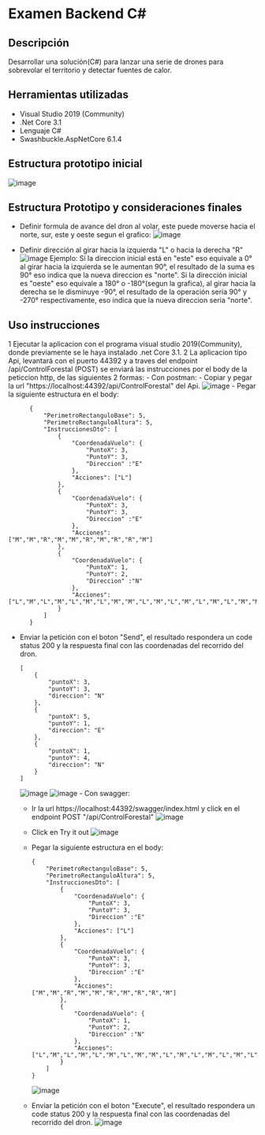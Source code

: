 # Examen Backend C#

## Descripción

Desarrollar una solución(C#) para lanzar una serie de drones para sobrevolar el territorio y
detectar fuentes de calor.

## Herramientas utilizadas
  - Visual Studio 2019 (Community)
  - .Net Core 3.1
  - Lenguaje C#
  - Swashbuckle.AspNetCore 6.1.4

## Estructura prototipo inicial
![image](https://user-images.githubusercontent.com/10048889/120905061-3a520a00-c615-11eb-892a-fa4d3abc1139.png)

## Estructura Prototipo y consideraciones finales

- Definir formula de avance del dron al volar, este puede moverse hacia el norte, sur, este y oeste segun el grafico:
  ![image](https://user-images.githubusercontent.com/10048889/120905620-e21d0700-c618-11eb-9998-68781e411aba.png)

- Definir dirección al girar hacia la izquierda "L" o hacia la derecha "R"
  ![image](https://user-images.githubusercontent.com/10048889/120905863-a97e2d00-c61a-11eb-8087-5b58280d1827.png)
  Ejemplo:
  Si la direccion inicial está en "este" eso equivale a 0° al girar hacia la izquierda se le aumentan 90°, el resultado de la suma es 90° eso indica que la nueva direccion    es "norte".
  Si la dirección inicial es "oeste" eso equivale a 180° o -180°(segun la grafica), al girar hacia la derecha se le disminuye -90°, el resultado de la operación seria 90° y -270° respectivamente, eso indica que la nueva direccion seria "norte".

## Uso instrucciones

  1 Ejecutar la aplicacion con el programa visual studio 2019(Community), donde previamente se le haya instalado .net Core 3.1.
  2 La aplicacion tipo Api, levantará con el puerto 44392 y a traves del endpoint /api/ControlForestal (POST) se enviará las instrucciones por el body de la peticcion http, de las siguientes 2 formas:
    - Con postman:
      - Copiar y pegar la url "https://localhost:44392/api/ControlForestal" del Api.
          ![image](https://user-images.githubusercontent.com/10048889/120906472-36c38080-c61f-11eb-8f89-f2dbe58da22d.png)
      - Pegar la siguiente estructura en el body:
        
          {
              "PerimetroRectanguloBase": 5,
              "PerimetroRectanguloAltura": 5,
              "InstruccionesDto": [
                  {
                      "CoordenadaVuelo": {
                          "PuntoX": 3,
                          "PuntoY": 3,
                          "Direccion" :"E"
                      },
                      "Acciones": ["L"]
                  },
                  {
                      "CoordenadaVuelo": {
                          "PuntoX": 3,
                          "PuntoY": 3,
                          "Direccion" :"E"
                      },
                      "Acciones": ["M","M","R","M","M","R","M","R","R","M"]
                  },
                  {
                      "CoordenadaVuelo": {
                          "PuntoX": 1,
                          "PuntoY": 2,
                          "Direccion" :"N"
                      },
                      "Acciones": ["L","M","L","M","L","M","L","M","M","L","M","L","M","L","M","L","M","M"]
                  }
              ] 
          } 
   -  Enviar la petición con el boton "Send", el resultado respondera un code status 200 y la respuesta final con las coordenadas del recorrido del dron.

          [
              {
                  "puntoX": 3,
                  "puntoY": 3,
                  "direccion": "N"
              },
              {
                  "puntoX": 5,
                  "puntoY": 1,
                  "direccion": "E"
              },
              {
                  "puntoX": 1,
                  "puntoY": 4,
                  "direccion": "N"
              }
          ]
        
        ![image](https://user-images.githubusercontent.com/10048889/120906501-8d30bf00-c61f-11eb-9299-b3ee335656c2.png)
        ![image](https://user-images.githubusercontent.com/10048889/120906519-bd785d80-c61f-11eb-9e41-813fa61c666b.png)
    - Con swagger:
      - Ir la url https://localhost:44392/swagger/index.html y click en el endpoint POST "/api/ControlForestal"
        ![image](https://user-images.githubusercontent.com/10048889/120906822-3aa4d200-c622-11eb-866c-d1b022e5d991.png)
      - Click en Try it out
        ![image](https://user-images.githubusercontent.com/10048889/120906856-7dff4080-c622-11eb-9af1-237d643045fd.png)
      - Pegar la siguiente estructura en el body:

            {
                "PerimetroRectanguloBase": 5,
                "PerimetroRectanguloAltura": 5,
                "InstruccionesDto": [
                    {
                        "CoordenadaVuelo": {
                            "PuntoX": 3,
                            "PuntoY": 3,
                            "Direccion" :"E"
                        },
                        "Acciones": ["L"]
                    },
                    {
                        "CoordenadaVuelo": {
                            "PuntoX": 3,
                            "PuntoY": 3,
                            "Direccion" :"E"
                        },
                        "Acciones": ["M","M","R","M","M","R","M","R","R","M"]
                    },
                    {
                        "CoordenadaVuelo": {
                            "PuntoX": 1,
                            "PuntoY": 2,
                            "Direccion" :"N"
                        },
                        "Acciones": ["L","M","L","M","L","M","L","M","M","L","M","L","M","L","M","L","M","M"]
                    }
                ] 
            }
         ![image](https://user-images.githubusercontent.com/10048889/120906993-6f655900-c623-11eb-961c-20f1a6742abc.png)
      - Enviar la petición con el boton "Execute", el resultado respondera un code status 200 y la respuesta final con las coordenadas del recorrido del dron.
            ![image](https://user-images.githubusercontent.com/10048889/120907008-915edb80-c623-11eb-8f77-740ec70b62c6.png)


